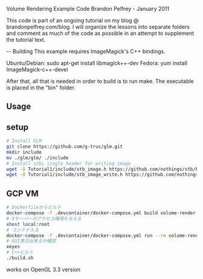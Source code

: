 Volume Rendering Example Code
Brandon Pelfrey - January 2011

This code is part of an ongoing tutorial on my blog @ brandonpelfrey.com/blog.
I will organize the lessons into separate folders and comment as much of the code as possible
in an attempt to supplement the tutorial text.

-- Building
This example requires ImageMagick's C++ bindings. 

Ubuntu/Debian: sudo apt-get install libmagick++-dev
Fedora: yum install ImageMagick-c++-devel

After that, all that is needed in order to build is to run make. The executable is placed in the
"bin" folder.

## Usage
## setup
```bash
# Install GLM
git clone https://github.com/g-truc/glm.git
mkdir include
mv ./glm/glm/ ./include
# Install stbi single header for writing image
wget -O Tutorial1/include/stb_image.h https://github.com/nothings/stb/blob/master/stb_image.h?raw=true 
wget -O Tutorial1/include/stb_image_write.h https://github.com/nothings/stb/blob/master/stb_image_write.h?raw=true
```

## GCP VM
```bash
# Dockerfileからビルド
docker-compose -f .devcontainer/docker-compose.yml build volume-render
# Xサーバーのアクセス権限を与える
xhost local:root
# コンテナ入る
docker-compose -f .devcontainer/docker-compose.yml run --rm volume-render /bin/bash
# GUI表示出来るか確認
xeyes
# C++ビルド
./build.sh
```

works on OpenGL 3.3 version